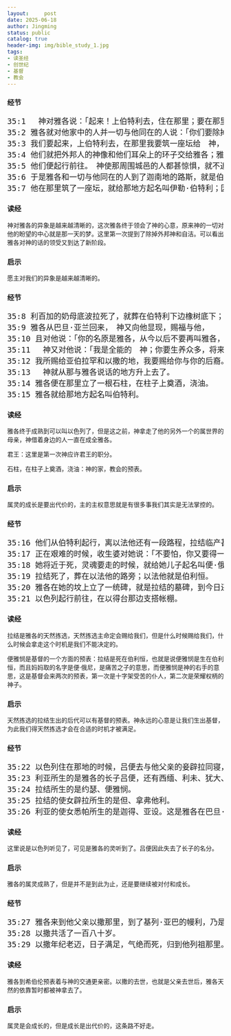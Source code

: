 ```yaml
---
layout:     post
date: 2025-06-18
author: Jingming
status: public
catalog: true
header-img: img/bible_study_1.jpg
tags:
- 读圣经
- 创世纪
- 基督
- 教会
---
```


### 经节
<pre style="font-size: 18px;">
35:1 　神对雅各说：「起来！上伯特利去，住在那里；要在那里筑一座坛给　神，就是你逃避你哥哥以扫的时候向你显现的那位。」
35:2 雅各就对他家中的人并一切与他同在的人说：「你们要除掉你们中间的外邦神，也要自洁，更换衣裳。
35:3 我们要起来，上伯特利去，在那里我要筑一座坛给　神，就是在我遭难的日子应允我的祷告、在我行的路上保佑我的那位。」
35:4 他们就把外邦人的神像和他们耳朵上的环子交给雅各；雅各都藏在示剑那里的橡树底下。
35:5 他们便起行前往。　神使那周围城邑的人都甚惊惧，就不追赶雅各的众子了。
35:6 于是雅各和一切与他同在的人到了迦南地的路斯，就是伯特利。
35:7 他在那里筑了一座坛，就给那地方起名叫伊勒·伯特利；因为他逃避他哥哥的时候，　神在那里向他显现。
</pre>

### 读经

神对雅各的异象是越来越清晰的，这次雅各终于领会了神的心意，原来神的一切对他的盼望的中心就是那一天的梦。这里第一次提到了除掉外邦神和自洁。可以看出雅各对神的话的领受又到达了新阶段。

### 启示

愿主对我们的异象是越来越清晰的。

### 经节
<pre style="font-size: 18px;">
35:8 利百加的奶母底波拉死了，就葬在伯特利下边橡树底下；那棵树名叫亚伦·巴古。
35:9 雅各从巴旦·亚兰回来，　神又向他显现，赐福与他，
35:10 且对他说：「你的名原是雅各，从今以后不要再叫雅各，要叫以色列。」这样，他就改名叫以色列。
35:11 　神又对他说：「我是全能的　神；你要生养众多，将来有一族和多国的民从你而生，又有君王从你而出。
35:12 我所赐给亚伯拉罕和以撒的地，我要赐给你与你的后裔。」
35:13 　神就从那与雅各说话的地方升上去了。
35:14 雅各便在那里立了一根石柱，在柱子上奠酒，浇油。
35:15 雅各就给那地方起名叫伯特利。
</pre>

### 读经

雅各终于成熟到可以叫以色列了，但是这之前，神拿走了他的另外一个的属世界的母亲，神借着身边的人一直在成全雅各。

君王：这里是第一次神应许君王的职分。

石柱，在柱子上奠酒，浇油：神的家，教会的预表。

### 启示

属灵的成长是要出代价的，主的主权意思就是有很多事我们其实是无法掌控的。

### 经节
<pre style="font-size: 18px;">
35:16 他们从伯特利起行，离以法他还有一段路程，拉结临产甚是艰难。
35:17 正在艰难的时候，收生婆对她说：「不要怕，你又要得一个儿子了。」
35:18 她将近于死，灵魂要走的时候，就给她儿子起名叫便·俄尼；他父亲却给他起名叫便雅悯。
35:19 拉结死了，葬在以法他的路旁；以法他就是伯利恒。
35:20 雅各在她的坟上立了一统碑，就是拉结的墓碑，到今日还在。
35:21 以色列起行前往，在以得台那边支搭帐棚。
</pre>

### 读经

拉结是雅各的天然拣选，天然拣选主命定会赐给我们，但是什么时候赐给我们，什么时候会拿走这个时机是我们不能决定的。

便雅悯是基督的一个方面的预表：拉结是死在伯利恒，也就是说便雅悯是生在伯利恒，而且妈妈取的名字是便·俄尼，是痛苦之子的意思，而便雅悯是神的右手的意思，这是基督会来两次的预表，第一次是十字架受苦的仆人，第二次是荣耀权柄的神子。

### 启示

天然拣选的拉结生出的后代可以有基督的预表。神永远的心意是让我们生出基督，为此我们得天然拣选才会在合适的时机才被满足。

### 经节
<pre style="font-size: 18px;">
35:22 以色列住在那地的时候，吕便去与他父亲的妾辟拉同寝，以色列也听见了。
35:23 利亚所生的是雅各的长子吕便，还有西缅、利未、犹大、以萨迦、西布伦。
35:24 拉结所生的是约瑟、便雅悯。
35:25 拉结的使女辟拉所生的是但、拿弗他利。
35:26 利亚的使女悉帕所生的是迦得、亚设。这是雅各在巴旦·亚兰所生的儿子。
</pre>

### 读经

这里说是以色列听见了，可见是雅各的灵听到了。吕便因此失去了长子的名分。

### 启示

雅各的属灵成熟了，但是并不是到此为止，还是要继续被对付和成长。

### 经节
<pre style="font-size: 18px;">
35:27 雅各来到他父亲以撒那里，到了基列·亚巴的幔利，乃是亚伯拉罕和以撒寄居的地方；基列·亚巴就是希伯仑。
35:28 以撒共活了一百八十岁。
35:29 以撒年纪老迈，日子满足，气绝而死，归到他列祖那里。他两个儿子以扫、雅各把他埋葬了。
</pre>

### 读经

雅各到希伯伦预表着与神的交通更亲密。以撒的去世，也就是父亲去世后，雅各天然的依靠暂时都被神拿去了。

### 启示

属灵是会成长的，但是成长是出代价的，这条路不好走。
